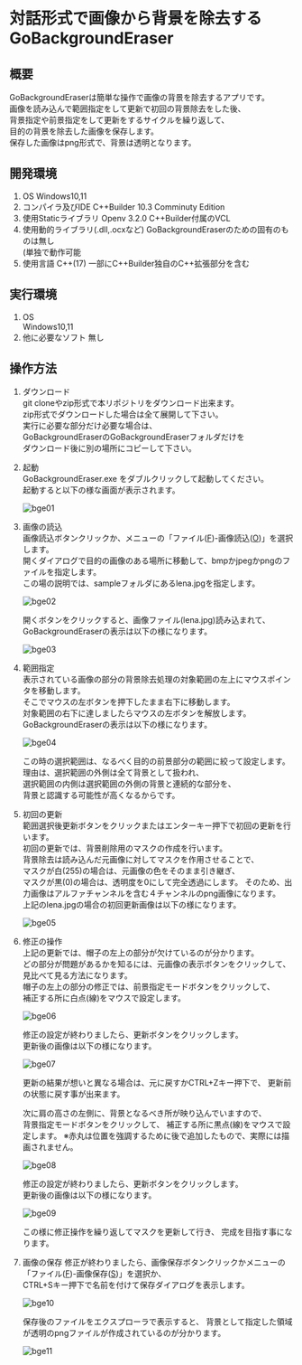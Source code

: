 # 対話形式で画像から背景を除去する　GoBackgroundEraser

## 概要

GoBackgroundEraserは簡単な操作で画像の背景を除去するアプリです。  
画像を読み込んで範囲指定をして更新で初回の背景除去をした後、  
背景指定や前景指定をして更新をするサイクルを繰り返して、  
目的の背景を除去した画像を保存します。  
保存した画像はpng形式で、背景は透明となります。

## 開発環境
1. OS
  Windows10,11
2. コンパイラ及びIDE
 C++Builder 10.3 Comminuty Edition  
3. 使用Staticライブラリ
   Openv 3.2.0
   C++Builder付属のVCL
4. 使用動的ライブラリ(.dll,.ocxなど)
   GoBackgroundEraserのための固有のものは無し  
   (単独で動作可能
6. 使用言語
   C++(17)
   一部にC++Builder独自のC++拡張部分を含む
   
## 実行環境
1. OS  
  Windows10,11
2. 他に必要なソフト
   無し
   
## 操作方法

1. ダウンロード  
   git cloneやzip形式で本リポジトリをダウンロード出来ます。  
   zip形式でダウンロードした場合は全て展開して下さい。  
   実行に必要な部分だけ必要な場合は、  
   GoBackgroundEraserのGoBackgroundEraserフォルダだけを  
   ダウンロード後に別の場所にコピーして下さい。  
2. 起動  
   GoBackgroundEraser.exe をダブルクリックして起動してください。  
   起動すると以下の様な画面が表示されます。  
   
   ![bge01](https://github.com/GouNakano/GoBackgroundEraser/assets/56259253/8a856dd4-99f5-47a3-8ce7-833ac26ff509)

3. 画像の読込  
   画像読込ボタンクリックか、メニューの「ファイル(<ins>F</ins>)-画像読込(<ins>O</ins>)」を選択します。  
   開くダイアログで目的の画像のある場所に移動して、bmpかjpegかpngのファイルを指定します。  
   この場の説明では、sampleフォルダにあるlena.jpgを指定します。  

   ![bge02](https://github.com/GouNakano/GoBackgroundEraser/assets/56259253/249dd183-108f-43f8-b59b-6750649ac4a4)

   開くボタンをクリックすると、画像ファイル(lena.jpg)読み込まれて、 
   GoBackgroundEraserの表示は以下の様になります。  

   ![bge03](https://github.com/GouNakano/GoBackgroundEraser/assets/56259253/185917e3-6ffd-40dd-82cc-c9d48d813eed)
   
4. 範囲指定  
   表示されている画像の部分の背景除去処理の対象範囲の左上にマウスポインタを移動します。  
   そこでマウスの左ボタンを押下したまま右下に移動します。  
   対象範囲の右下に達しましたらマウスの左ボタンを解放します。  
   GoBackgroundEraserの表示は以下の様になります。  

   ![bge04](https://github.com/GouNakano/GoBackgroundEraser/assets/56259253/b449fadf-41e3-4630-a47a-fd0b18749e9f)

   この時の選択範囲は、なるべく目的の前景部分の範囲に絞って設定します。  
   理由は、選択範囲の外側は全て背景として扱われ、  
   選択範囲の内側は選択範囲の外側の背景と連続的な部分を、  
   背景と認識する可能性が高くなるからです。  
   
5. 初回の更新  
   範囲選択後更新ボタンをクリックまたはエンターキー押下で初回の更新を行います。  
   初回の更新では、背景削除用のマスクの作成を行います。  
   背景除去は読み込んだ元画像に対してマスクを作用させることで、  
   マスクが白(255)の場合は、元画像の色をそのまま引き継ぎ、  
   マスクが黒(0)の場合は、透明度を0にして完全透過にします。
   そのため、出力画像はアルファチャンネルを含む４チャンネルのpng画像になります。  
   上記のlena.jpgの場合の初回更新画像は以下の様になります。  

   ![bge05](https://github.com/GouNakano/GoBackgroundEraser/assets/56259253/7d17ac19-ff8f-4b2e-90e5-aa081d268703)

 6. 修正の操作  
    上記の更新では、帽子の左上の部分が欠けているのが分かります。  
    どの部分が問題があるかを知るには、元画像の表示ボタンをクリックして、  
    見比べて見る方法になります。  
    帽子の左上の部分の修正では、前景指定モードボタンをクリックして、  
    補正する所に白点(線)をマウスで設定します。  

    ![bge06](https://github.com/GouNakano/GoBackgroundEraser/assets/56259253/30a98e27-f571-44dd-8ee9-e892ff78e7ee)

    修正の設定が終わりましたら、更新ボタンをクリックします。  
    更新後の画像は以下の様になります。  

    ![bge07](https://github.com/GouNakano/GoBackgroundEraser/assets/56259253/734fd85e-2265-4385-906f-c7592d1181fb)

    更新の結果が想いと異なる場合は、元に戻すかCTRL+Zキー押下で、 
    更新前の状態に戻す事が出来ます。  

    次に肩の高さの左側に、背景となるべき所が映り込んでいますので、  
    背景指定モードボタンをクリックして、
    補正する所に黒点(線)をマウスで設定します。
    ※赤丸は位置を強調するために後で追加したもので、実際には描画されません。

    ![bge08](https://github.com/GouNakano/GoBackgroundEraser/assets/56259253/9dfdea09-0b9e-4365-be9d-eb4796f0cb2b)

    修正の設定が終わりましたら、更新ボタンをクリックします。  
    更新後の画像は以下の様になります。

    ![bge09](https://github.com/GouNakano/GoBackgroundEraser/assets/56259253/01503748-34a5-4bee-b494-3e98a6ea8745)

    この様に修正操作を繰り返してマスクを更新して行き、
    完成を目指す事になります。
    
7. 画像の保存
   修正が終わりましたら、画像保存ボタンクリックかメニューの「ファイル(<ins>F</ins>)-画像保存(<ins>S</ins>)」を選択か、  
   CTRL+Sキー押下で名前を付けて保存ダイアログを表示します。

   ![bge10](https://github.com/GouNakano/GoBackgroundEraser/assets/56259253/9ebe94eb-9a3f-4e3d-999a-87f03e4399a2)

   保存後のファイルをエクスプローラで表示すると、
   背景として指定した領域が透明のpngファイルが作成されているのが分かります。

   ![bge11](https://github.com/GouNakano/GoBackgroundEraser/assets/56259253/c0754c48-b94a-48c6-bc0d-ee1fe0b90a96)
   
    

    

　

